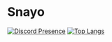 # Snayo
[![Discord Presence](https://lanyard.cnrad.dev/api/807689797828608070)](https://discord.com/users/807689797828608070)
[![Top Langs](https://github-readme-stats.vercel.app/api/top-langs/?username=anuraghazra&layout=donut)](https://github.com/anuraghazra/github-readme-stats)
